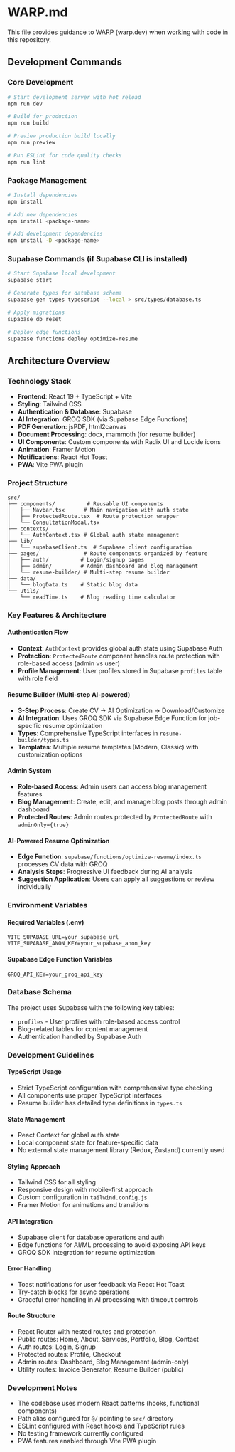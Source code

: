 # WARP.md

This file provides guidance to WARP (warp.dev) when working with code in this repository.

## Development Commands

### Core Development
```bash
# Start development server with hot reload
npm run dev

# Build for production
npm run build

# Preview production build locally
npm run preview

# Run ESLint for code quality checks
npm run lint
```

### Package Management
```bash
# Install dependencies
npm install

# Add new dependencies
npm install <package-name>

# Add development dependencies
npm install -D <package-name>
```

### Supabase Commands (if Supabase CLI is installed)
```bash
# Start Supabase local development
supabase start

# Generate types for database schema
supabase gen types typescript --local > src/types/database.ts

# Apply migrations
supabase db reset

# Deploy edge functions
supabase functions deploy optimize-resume
```

## Architecture Overview

### Technology Stack
- **Frontend**: React 19 + TypeScript + Vite
- **Styling**: Tailwind CSS
- **Authentication & Database**: Supabase
- **AI Integration**: GROQ SDK (via Supabase Edge Functions)
- **PDF Generation**: jsPDF, html2canvas
- **Document Processing**: docx, mammoth (for resume builder)
- **UI Components**: Custom components with Radix UI and Lucide icons
- **Animation**: Framer Motion
- **Notifications**: React Hot Toast
- **PWA**: Vite PWA plugin

### Project Structure
```
src/
├── components/          # Reusable UI components
│   ├── Navbar.tsx      # Main navigation with auth state
│   ├── ProtectedRoute.tsx  # Route protection wrapper
│   └── ConsultationModal.tsx
├── contexts/
│   └── AuthContext.tsx # Global auth state management
├── lib/
│   └── supabaseClient.ts  # Supabase client configuration
├── pages/              # Route components organized by feature
│   ├── auth/          # Login/signup pages
│   ├── admin/         # Admin dashboard and blog management
│   └── resume-builder/ # Multi-step resume builder
├── data/
│   └── blogData.ts    # Static blog data
└── utils/
    └── readTime.ts    # Blog reading time calculator
```

### Key Features & Architecture

#### Authentication Flow
- **Context**: `AuthContext` provides global auth state using Supabase Auth
- **Protection**: `ProtectedRoute` component handles route protection with role-based access (admin vs user)
- **Profile Management**: User profiles stored in Supabase `profiles` table with role field

#### Resume Builder (Multi-step AI-powered)
- **3-Step Process**: Create CV → AI Optimization → Download/Customize
- **AI Integration**: Uses GROQ SDK via Supabase Edge Function for job-specific resume optimization
- **Types**: Comprehensive TypeScript interfaces in `resume-builder/types.ts`
- **Templates**: Multiple resume templates (Modern, Classic) with customization options

#### Admin System
- **Role-based Access**: Admin users can access blog management features
- **Blog Management**: Create, edit, and manage blog posts through admin dashboard
- **Protected Routes**: Admin routes protected by `ProtectedRoute` with `adminOnly={true}`

#### AI-Powered Resume Optimization
- **Edge Function**: `supabase/functions/optimize-resume/index.ts` processes CV data with GROQ
- **Analysis Steps**: Progressive UI feedback during AI analysis
- **Suggestion Application**: Users can apply all suggestions or review individually

### Environment Variables

#### Required Variables (.env)
```
VITE_SUPABASE_URL=your_supabase_url
VITE_SUPABASE_ANON_KEY=your_supabase_anon_key
```

#### Supabase Edge Function Variables
```
GROQ_API_KEY=your_groq_api_key
```

### Database Schema
The project uses Supabase with the following key tables:
- `profiles` - User profiles with role-based access control
- Blog-related tables for content management
- Authentication handled by Supabase Auth

### Development Guidelines

#### TypeScript Usage
- Strict TypeScript configuration with comprehensive type checking
- All components use proper TypeScript interfaces
- Resume builder has detailed type definitions in `types.ts`

#### State Management
- React Context for global auth state
- Local component state for feature-specific data
- No external state management library (Redux, Zustand) currently used

#### Styling Approach
- Tailwind CSS for all styling
- Responsive design with mobile-first approach
- Custom configuration in `tailwind.config.js`
- Framer Motion for animations and transitions

#### API Integration
- Supabase client for database operations and auth
- Edge functions for AI/ML processing to avoid exposing API keys
- GROQ SDK integration for resume optimization

#### Error Handling
- Toast notifications for user feedback via React Hot Toast
- Try-catch blocks for async operations
- Graceful error handling in AI processing with timeout controls

#### Route Structure
- React Router with nested routes and protection
- Public routes: Home, About, Services, Portfolio, Blog, Contact
- Auth routes: Login, Signup
- Protected routes: Profile, Checkout
- Admin routes: Dashboard, Blog Management (admin-only)
- Utility routes: Invoice Generator, Resume Builder (public)

### Development Notes
- The codebase uses modern React patterns (hooks, functional components)
- Path alias configured for `@/` pointing to `src/` directory
- ESLint configured with React hooks and TypeScript rules
- No testing framework currently configured
- PWA features enabled through Vite PWA plugin
